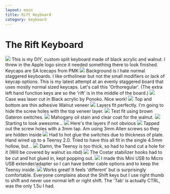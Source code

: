 ```yaml
---
layout: main
title: Rift Keyboard
category: keyboard
---
```


# The Rift Keyboard

<img src="{{ '/images/rift/fhmxIsz.jpg' | absolute_url }}" />
This is my DIY, custom split keyboard made of black acrylic and walnut.  I threw in the Apple logo since it needed something there to look finished.  Keycaps are SA Icecaps from PMK

<img src="{{ '/images/rift/4q04ZeX.jpg' | absolute_url }}" />
Background is I hate normal staggered keyboards. I like ortholinear but not the small modifiers or lack of keycap options.  This is my latest attempt at an evenly staggered board that uses mostly normal sized keycaps.  Let's call this 'Orthoregular'.  (The extra left hand function keys are so the 'rift' is in the middle of the board.)

<img src="{{ '/images/rift/7JcTqwQ.jpg' | absolute_url }}" />
Case was laser cut in Black acrylic by Ponoko.  Nice work!

<img src="{{ '/images/rift/oJhWqIZ.jpg' | absolute_url }}" />
Top and bottom are thin adhesive Walnut veneer

<img src="{{ '/images/rift/1HeghFQ.jpg' | absolute_url }}" />
Layers fit perfectly.  I'm going to hide the screw holes with the top veneer layer.

<img src="{{ '/images/rift/DMYdazf.jpg' | absolute_url }}" />
Test fit using brown Gateron switches.

<img src="{{ '/images/rift/ICpHYYQ.jpg' | absolute_url }}" />
Mahogany oil stain and clear coat for the walnut.

<img src="{{ '/images/rift/irzTDQa.jpg' | absolute_url }}" />
Starting to look awesome...

<img src="{{ '/images/rift/tzmgStF.jpg' | absolute_url }}" />
Here's the layers if not obvious

<img src="{{ '/images/rift/U698et5.jpg' | absolute_url }}" />
Tapped out the screw holes with a 3mm tap.  Am using 3mm Allen screws so they are hidden inside

<img src="{{ '/images/rift/JhgmPJH.jpg' | absolute_url }}" />
Had to hot glue the switches due to thickness of plate.  Hand wired up to a Teensy 2.0.   Tried to have this all fit in the single 4.5mm hollow, but...

<img src="{{ '/images/rift/fzXsI8Q.jpg' | absolute_url }}" />
Damn, the Teensy is too thick, so had to hand cut a hole for it  (Will be covered by walnut so nbd)

<img src="{{ '/images/rift/vauiXSb.jpg' | absolute_url }}" />
The Costar stabilizer hooks had to be cut and hot glued in, kept popping out.

<img src="{{ '/images/rift/8sHCPxK.jpg' | absolute_url }}" />
I made this Mini USB to Micro USB extender/adapter so I can have better cable options and to keep the Teensy inside.

<img src="{{ '/images/rift/lRIAhIu.jpg' | absolute_url }}" />
Works great!   It feels 'different' but is surprisingly comfortable.  Everyone complains about the Shift keys but I use right thumb to shift and never use normal left or right shift.  The 'Tab' is actually CTRL, was the only 1.5u I had.
